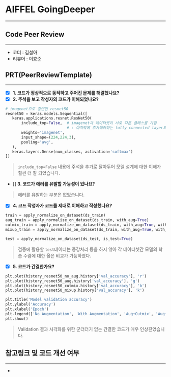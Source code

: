 # AIFFEL GoingDeeper
----  
## **Code Peer Review**
------------------
- 코더 : 김설아
- 리뷰어 : 이효준

## **PRT(PeerReviewTemplate)**  
------------------  
- [x] **1. 코드가 정상적으로 동작하고 주어진 문제를 해결했나요?**
- [x] **2. 주석을 보고 작성자의 코드가 이해되었나요?**  
 ```python
# imagenet으로 훈련된 resnet50
resnet50 = keras.models.Sequential([
    keras.applications.resnet.ResNet50(
        include_top=False,  # imagenet과 데이터셋이 서로 다른 클래스를 가짐 
                            # : 마지막에 추가해야하는 fully connected layer의 구조(뉴련의 개수)가 다름
        weights='imagenet',
        input_shape=(224,224,3),
        pooling='avg',
    ),
    keras.layers.Dense(num_classes, activation='softmax')
])
 ```
 > `include_top=False` 내용에 주석을 추가로 달아두어 모델 설계에 대한 이해가 훨씬 더 잘 되었습니다.

- [] **3. 코드가 에러를 유발할 가능성이 있나요?**
 > 에러를 유발하는 부분은 없었습니다.

- [x] **4. 코드 작성자가 코드를 제대로 이해하고 작성했나요?**  
  
 ```python
train = apply_normalize_on_dataset(ds_train)                                            # No Augmentation
aug_train = apply_normalize_on_dataset(ds_train, with_aug=True)                         # 기본 Augmentation
cutmix_train = apply_normalize_on_dataset(ds_train, with_aug=True, with_cutmix=True)    # 기본 + cutmix
mixup_train = apply_normalize_on_dataset(ds_train, with_aug=True, with_mixup=True)      # 기본 + mixup

test = apply_normalize_on_dataset(ds_test, is_test=True)
 ```
 > 검증에 활용할 `test`데이터는 증강처리 등을 하지 않아 각 데이터셋간 모델의 학습 수렴에 대한 옳은 비교가 가능하였다.

- [x] **5. 코드가 간결한가요?**  
  
 ```python
plt.plot(history_resnet50_no_aug.history['val_accuracy'], 'r')
plt.plot(history_resnet50_aug.history['val_accuracy'], 'g')
plt.plot(history_resnet50_cutmix.history['val_accuracy'], 'b')
plt.plot(history_resnet50_mixup.history['val_accuracy'], 'k')

plt.title('Model validation accuracy')
plt.ylabel('Accuracy')
plt.xlabel('Epoch')
plt.legend(['No Augmentation', 'With Augmentation', 'Aug+Cutmix', 'Aug+Mixup'], loc='upper left')
plt.show()
 ```
 > Validation 결과 시각화를 위한 군더더기 없는 간결한 코드가 매우 인상깊었습니다.

## **참고링크 및 코드 개선 여부**  
------------------  
- 
    
